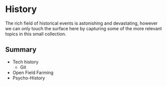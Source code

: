 # History 

The rich field of historical events is astonishing and devastating, however we can only touch the surface here by capturing some of the more relevant topics in this small collection. 

## Summary

* Tech history
    * Git
* Open Field Farming
* Psycho-History